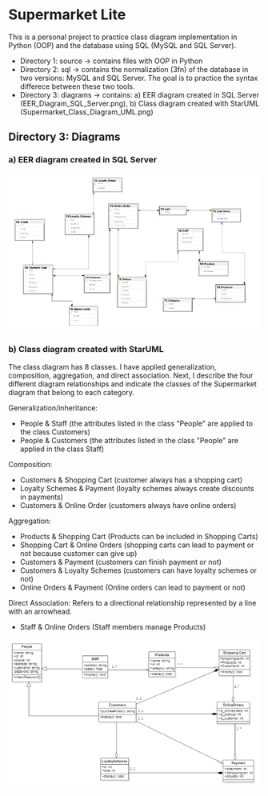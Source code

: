 # Supermarket Lite

This is a personal project to practice class diagram implementation in Python (OOP) and the database using SQL (MySQL and SQL Server). 
* Directory 1: source -> contains files with OOP in Python
* Directory 2: sql -> contains the normalization (3fn) of the database in two versions: MySQL and SQL Server. The goal is to practice the syntax differece between these two tools. 
* Directory 3: diagrams -> contains: a) EER diagram created in SQL Server (EER_Diagram_SQL_Server.png), b) Class diagram created with StarUML (Supermarket_Class_Diagram_UML.png)
 
## Directory 3: Diagrams  

### a) EER diagram created in SQL Server 

![EER Diagram](diagrams/EER_Diagram_SQL_Server.png)

### b) Class diagram created with StarUML

The class diagram has 8 classes. I have applied generalization, composition, aggregation, and direct association.  Next, I describe the four different diagram relationships and indicate the classes of the Supermarket diagram that belong to each category. 

Generalization/inheritance:    

* People & Staff (the attributes listed in the class "People" are applied to the class Customers) 
* People & Customers (the attributes listed in the class "People" are applied in the class Staff)       

Composition:  

* Customers & Shopping Cart (customer always has a shopping cart)
* Loyalty Schemes & Payment (loyalty schemes always create discounts in payments) 
* Customers & Online Order (customers always have online orders) 

Aggregation:  

* Products & Shopping Cart (Products can be included in Shopping Carts) 
* Shopping Cart & Online Orders (shopping carts can lead to payment or not because customer can give up)
* Customers & Payment (customers can finish payment or not)
* Customers & Loyalty Schemes (customers can have loyalty schemes or not)
* Online Orders & Payment (Online orders can lead to payment or not)


Direct Association: Refers to a directional relationship represented by a line with an arrowhead.

* Staff  & Online Orders  (Staff members manage Products)

![class diagram](diagrams/Supermarket_Class_Diagram_UML.png)
